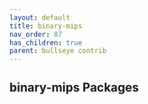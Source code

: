 ```yaml
---
layout: default
title: binary-mips
nav_order: 87
has_children: true
parent: bullseye contrib
---
```


## binary-mips Packages
